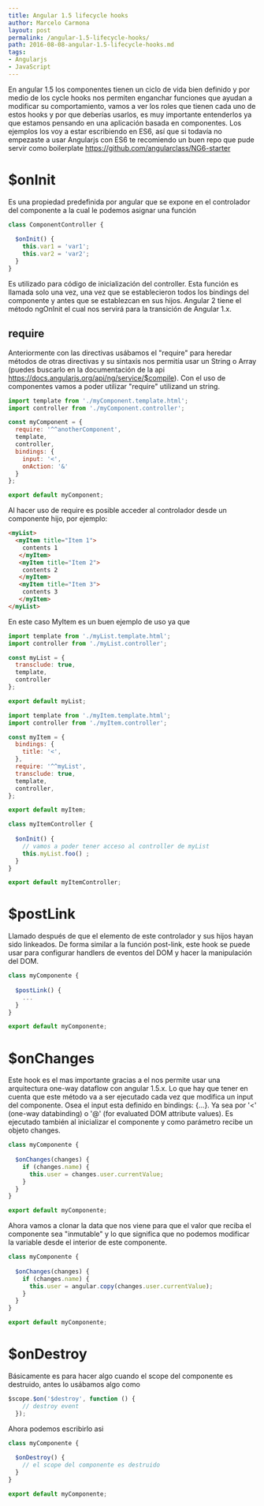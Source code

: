 ```yaml
---
title: Angular 1.5 lifecycle hooks
author: Marcelo Carmona
layout: post
permalink: /angular-1.5-lifecycle-hooks/
path: 2016-08-08-angular-1.5-lifecycle-hooks.md
tags:
- Angularjs
- JavaScript
---
```


En angular 1.5 los componentes tienen un ciclo de vida bien definido y por medio de los cycle hooks nos permiten enganchar funciones que ayudan a modificar su comportamiento, vamos a ver los roles que tienen cada uno de estos hooks y por que deberías usarlos, es muy importante entenderlos ya que estamos pensando en una aplicación basada en componentes.
Los ejemplos los voy a estar escribiendo en ES6, así que si todavía no empezaste a usar Angularjs con ES6 te recomiendo un buen repo que pude servir como boilerplate <a href="https://github.com/angularclass/NG6-starter" target="_blank" > https://github.com/angularclass/NG6-starter</a>

# $onInit
Es una propiedad predefinida por angular que se expone en el controlador del componente a la cual le podemos asignar una función

```javascript
class ComponentController {
  
  $onInit() {
    this.var1 = 'var1';
    this.var2 = 'var2';
  }
}
```

Es utilizado para código de inicialización del controller.
Esta función es llamada solo una vez, una vez que se establecieron todos los bindings del componente y antes que se establezcan en sus hijos.
Angular 2 tiene el método ngOnInit el cual nos servirá para la transición de Angular 1.x.

## require
Anteriormente con las directivas usábamos el "require" para heredar métodos de otras directivas y su sintaxis nos permitía usar un String o Array (puedes buscarlo en la documentación de la api <a href="https://docs.angularjs.org/api/ng/service/$compile" target="_blank">https://docs.angularjs.org/api/ng/service/$compile</a>).
Con el uso de componentes vamos a poder utilizar "require" utilizand un string.

```javascript
import template from './myComponent.template.html';
import controller from './myComponent.controller';

const myComponent = {
  require: '^^anotherComponent',
  template,
  controller,
  bindings: {
    input: '<',
    onAction: '&'
  }
};

export default myComponent;
```

Al hacer uso de require es posible acceder al controlador desde un componente hijo, por ejemplo:

```html
<myList>
  <myItem title="Item 1">
    contents 1
   </myItem>
   <myItem title="Item 2">
    contents 2
   </myItem>
   <myItem title="Item 3">
    contents 3
   </myItem>
</myList>
```

En este caso MyItem es un buen ejemplo de uso ya que

```javascript
import template from './myList.template.html';
import controller from './myList.controller';

const myList = {
  transclude: true,
  template,
  controller
};

export default myList;
```

```javascript
import template from './myItem.template.html';
import controller from './myItem.controller';

const myItem = {
  bindings: {
    title: '<',
  },
  require: '^^myList',
  transclude: true,
  template,
  controller,
};

export default myItem;
```

```javascript
class myItemController {
  
  $onInit() {
    // vamos a poder tener acceso al controller de myList
    this.myList.foo() ;
  }
}

export default myItemController;
```

# $postLink

Llamado después de que el elemento de este controlador y sus hijos hayan sido linkeados.
De forma similar a la función post-link, este hook se puede usar para configurar handlers de eventos del DOM y hacer la manipulación del DOM.

```javascript
class myComponente {
  
  $postLink() {
    ...
  }
}

export default myComponente;
```

# $onChanges
Este hook es el mas importante gracias a el nos permite usar una arquitectura one-way dataflow con angular 1.5.x.
Lo que hay que tener en cuenta que este método va a ser ejecutado cada vez que modifica un input del componente. Osea el input esta definido en bindings: {...}.
Ya sea por '<' (one-way databinding) o '@' (for evaluated DOM attribute values).
Es ejecutado también al inicializar el componente y como parámetro recibe un objeto changes.

```javascript
class myComponente {
  
  $onChanges(changes) {
    if (changes.name) {
      this.user = changes.user.currentValue;
    }
  }
}

export default myComponente;
```
Ahora vamos a clonar la data que nos viene para que el valor que reciba el componente sea "inmutable" y lo que significa que no podemos modificar la variable desde el interior de este componente.

```javascript
class myComponente {
  
  $onChanges(changes) {
    if (changes.name) {
      this.user = angular.copy(changes.user.currentValue);
    }
  }
}

export default myComponente;
```


# $onDestroy
Básicamente es para hacer algo cuando el scope del componente es destruido, antes lo usábamos algo como 

```javascript
$scope.$on('$destroy', function () {
    // destroy event
  });
```
Ahora podemos escribirlo asi

```javascript
class myComponente {
  
  $onDestroy() {
    // el scope del componente es destruido
  }
}

export default myComponente;
```
